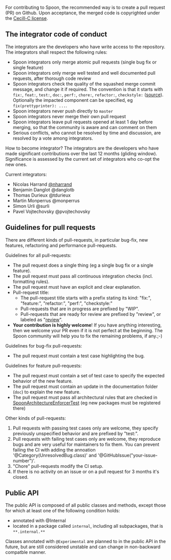 For contributing to Spoon, the recommended way is to create a pull request (PR) on Github. Upon acceptance, the merged code is copyrighted under the [Cecill-C license](http://www.cecill.info/licences/Licence_CeCILL-C_V1-en.html).

The integrator code of conduct
------------------------------

The integrators are the developers who have write access to the repository. The integrators shall respect the following rules:

* Spoon integrators only merge atomic pull requests (single bug fix or single feature)
* Spoon integrators only merge well tested and well documented pull requests, after thorough code review
* Spoon integrators check the quality of the squashed merge commit message, and change it if required. The convention is that it starts with `fix:`, `feat:`, `test:`, `doc:`, `perf:`, `chore:`, `refactor:`, `checkstyle:` ([source](https://github.com/angular/angular.js/blob/master/CONTRIBUTING.md#type)). Optionally the impacted component can be specified, eg `fix(prettyprinter): ...`.
* Spoon integrators never push directly to `master`
* Spoon integrators  never merge their own pull request
* Spoon integrators leave pull requests opened at least 1 day before merging, so that the community is aware and can comment on them
* Serious conflicts, who cannot be resolved by time and discussion, are resolved by a vote among integrators.

How to become integrator? The integrators are the developers who have made significant contributions over the last 12 months (gliding window). Significance is assessed by the current set of integrators who co-opt the new ones.

Current integrators:

- Nicolas Harrand [@nharrand](https://github.com/nharrand/)
- Benjamin Danglot @danglotb
- Thomas Durieux @tdurieux
- Martin Monperrus @monperrus
- Simon Urli @surli
- Pavel Vojtechovsky @pvojtechovsky

Guidelines for pull requests
----------------------------

There are different kinds of pull-requests, in particular bug-fix, new features, refactoring and performance pull-requests.

Guidelines for all pull-requests:

* The pull request does a single thing (eg a single bug fix or a single feature). 
* The pull request must pass all continuous integration checks (incl. formatting rules).
* The pull request must have an explicit and clear explanation.
* Pull-request title:
  * The pull-request title starts with a prefix stating its kind: "fix:", "feature:", "refactor:", "perf:", "checkstyle:"
  * Pull-requests that are in progress are prefixed by "WIP".
  * Pull-requests that are ready for review are prefixed by "review", or labeled as "[review](https://github.com/INRIA/spoon/labels/review)".
* **Your contribution is highly welcome**! If you have anything interesting, then we welcome your PR even if it is not perfect at the beginning. The Spoon community will help you to fix the remaining problems, if any.;-)
  
Guidelines for bug-fix pull-requests:

* The pull request must contain a test case highlighting the bug. 

Guidelines for feature pull-requests:

* The pull request must contain a set of test case to specify the expected behavior of the new feature. 
* The pull request must contain an update in the documentation folder (`doc`) to explain the new feature.
* The pull request must pass all architectural rules that are checked in [SpoonArchitectureEnforcerTest](https://github.com/INRIA/spoon/blob/master/src/test/java/spoon/test/architecture/SpoonArchitectureEnforcerTest.java) (eg new packages must be registered there)

Other kinds of pull-requests:

1. Pull requests with passing test cases only are welcome, they specify previously unspecified behavior and are prefixed by "test:".
1. Pull requests with failing test cases only are welcome, they reproduce bugs and are very useful for maintainers to fix them. You can prevent failing the CI with adding the annoation '@Category(UnresolvedBug.class)' and '@GitHubIssue("your-issue-number")'.
1. "Chore" pull-requests modify the CI setup.
1. If there is no activity on an issue or on a pull request for 3 months it's closed.

Public API
----------

The public API is composed of all public classes and methods, except those for which at least one of the following condition holds:

* annotated with @Internal
* located in a package called `internal`, including all subpackages, that is `**.internal.**`

Classes annotated with `@Experimental` are planned to in the public API in the future, but are still considered unstable and can change in non-backward compatble manner.
